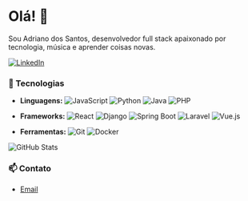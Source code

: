 # Olá! 👋
Sou Adriano dos Santos, desenvolvedor full stack apaixonado por tecnologia, música e aprender coisas novas.

[![LinkedIn](https://img.shields.io/badge/LinkedIn-Adriano-blue?style=flat-square&logo=linkedin)](https://linkedin.com/in/adriano-silva13)

### 🌟 Tecnologias

- **Linguagens:** 
  ![JavaScript](https://img.shields.io/badge/-JavaScript-F7DF1E?style=flat&logo=javascript&logoColor=black)
  ![Python](https://img.shields.io/badge/-Python-3776AB?style=flat&logo=python&logoColor=white)
  ![Java](https://img.shields.io/badge/-Java-007396?style=flat&logo=java&logoColor=white)
  ![PHP](https://img.shields.io/badge/-PHP-777BB4?style=flat&logo=php&logoColor=white)

- **Frameworks:** 
  ![React](https://img.shields.io/badge/-React-61DAFB?style=flat&logo=react&logoColor=black)
  ![Django](https://img.shields.io/badge/-Django-092E20?style=flat&logo=django&logoColor=white)
  ![Spring Boot](https://img.shields.io/badge/-Spring%20Boot-6DB33F?style=flat&logo=spring-boot&logoColor=white)
  ![Laravel](https://img.shields.io/badge/-Laravel-FF2D20?style=flat&logo=laravel&logoColor=white)
  ![Vue.js](https://img.shields.io/badge/-Vue.js-4FC08D?style=flat&logo=vue.js&logoColor=white)

- **Ferramentas:** 
  ![Git](https://img.shields.io/badge/-Git-F05032?style=flat&logo=git&logoColor=white)
  ![Docker](https://img.shields.io/badge/-Docker-2496ED?style=flat&logo=docker&logoColor=white)

![GitHub Stats](https://github-readme-stats.vercel.app/api?username=Bumpy131&show_icons=true&theme=radical)


### 📫 Contato
- [Email](mailto:adriano_silva131@outlook.com)

